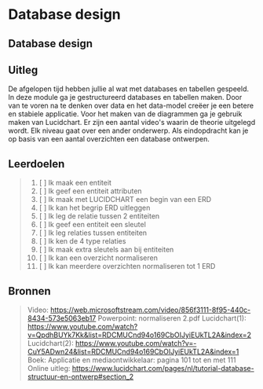 # Database design

## Database design

## Uitleg

De afgelopen tijd hebben jullie al wat met databases en tabellen gespeeld. In deze module ga je gestructureerd databases en tabellen maken. Door van te voren na te denken over data en het data-model creëer je een betere en stabiele applicatie.
Voor het maken van de diagrammen ga je gebruik maken van Lucidchart. Er zijn een aantal video's waarin de theorie uitgelegd wordt. Elk niveau gaat over een ander onderwerp. 
Als eindopdracht kan je op basis van een aantal overzichten een database ontwerpen.

## Leerdoelen

> 1. [ ] Ik maak een entiteit
> 2. [ ] Ik geef een entiteit attributen
> 3. [ ] Ik maak met LUCIDCHART een begin van een ERD
> 4. [ ] Ik kan het begrip ERD uitleggen
> 5. [ ] Ik leg de relatie tussen 2 entiteiten
> 6. [ ] Ik geef een entiteit een sleutel
> 7. [ ] Ik leg relaties tussen entiteiten
> 8. [ ] Ik ken de 4 type relaties
> 9. [ ] Ik maak extra sleutels aan bij entiteiten
> 10. [ ] Ik kan een overzicht normaliseren
> 11. [ ] Ik kan meerdere overzichten normaliseren tot 1 ERD

## Bronnen
> Video: https://web.microsoftstream.com/video/856f3111-8f95-440c-8434-573e5063eb17 
> Powerpoint: normaliseren 2.pdf
> Lucidchart(1): https://www.youtube.com/watch?v=QpdhBUYk7Kk&list=RDCMUCnd94o169CbOIJyiEUkTL2A&index=2
> Lucidchart(2): https://www.youtube.com/watch?v=-CuY5ADwn24&list=RDCMUCnd94o169CbOIJyiEUkTL2A&index=1
> Boek: Applicatie en mediaontwikkelaar: pagina 101 tot en met 111
> Online uitleg: https://www.lucidchart.com/pages/nl/tutorial-database-structuur-en-ontwerp#section_2 
